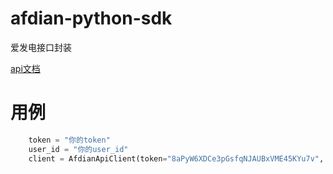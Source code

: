 # afdian-python-sdk
爱发电接口封装

[api文档](https://afdian.net/dashboard/dev)

# 用例
```Python
    token = "你的token"
    user_id = "你的user_id"
    client = AfdianApiClient(token="8aPyW6XDCe3pGsfqNJAUBxVME45KYu7v", user_id="818cb5d6e86c11eb8b2852540025c377"
```

